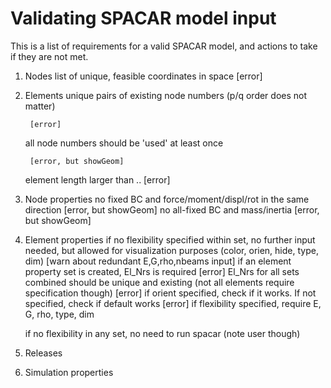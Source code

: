 # Validating SPACAR model input

This is a list of requirements for a valid SPACAR model, and actions to take if they are not met.

1. Nodes
    list of unique, feasible coordinates in space
        [error]

2. Elements
    unique pairs of existing node numbers (p/q order does not matter)
    
        [error]
    
    all node numbers should be 'used' at least once
    
        [error, but showGeom]
    
    element length larger than ..
        [error]

3. Node properties
    no fixed BC and force/moment/displ/rot in the same direction
        [error, but showGeom]
    no all-fixed BC and mass/inertia
        [error, but showGeom]

4. Element properties
    if no flexibility specified within set, no further input needed,
    but allowed for visualization purposes (color, orien, hide, type, dim)
        [warn about redundant E,G,rho,nbeams input]
    if an element property set is created, El_Nrs is required
        [error]
    El_Nrs for all sets combined should be unique and existing
    (not all elements require specification though)
        [error]
    if orient specified, check if it works. If not specified, check if default works
        [error]
    if flexibility specified, require E, G, rho, type, dim

    if no flexibility in any set, no need to run spacar (note user though)

5. Releases

6. Simulation properties